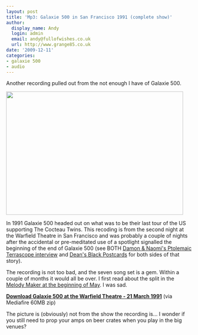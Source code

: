 ```yaml
---
layout: post
title: 'Mp3: Galaxie 500 in San Francisco 1991 (complete show)'
author:
  display_name: Andy
  login: admin
  email: andy@fullofwishes.co.uk
  url: http://www.grange85.co.uk
date: '2009-12-11'
categories:
- galaxie 500
- audio
---
```


<p>Another recording pulled out from the not enough I have of Galaxie 500.</p>
<p><img alt="" src="https://media.fullofwishes.co.uk/01-galaxie_500/pictures/galaxiestill4.jpg" title="Galaxie 500" class="aligncenter" width="480" height="334" /></p>
<p>In 1991 Galaxie 500 headed out on what was to be their last tour of the US supporting The Cocteau Twins. This recoding is from the second night at the Warfield Theatre in San Francisco and was probably a couple of nights after the accidental or pre-meditated use of a spotlight signalled the beginning of the end of Galaxie 500 (see BOTH <a href="http://web.archive.org/web/20100204134354/http://www.damonandnaomi.com:80/interviews/ptinterview.html">Damon & Naomi's Ptolemaic Terrascope interview</a> and <a href="http://www.amazon.com/gp/redirect.html?ie=UTF8&location=https%3A%2F%2Fwww.amazon.com%2Fs%3Fie%3DUTF8%26x%3D0%26ref_%3Dnb%255Fss%26y%3D0%26field-keywords%3Dblack%2520postcards%26url%3Dsearch-alias%253Daps&tag=aheadfullofwi-20&linkCode=ur2&camp=1789&creative=390957">Dean's Black Postcards</a> for both sides of that story).</p>
<p>The recording is not too bad, and the seven song set is a gem. Within a couple of months it would all be over. I first read about the split in the <a href="/articles/1991-05-04-galaxie-500-split/">Melody Maker at the beginning of May</a>. I was sad.</p>
<p><strong><a href="http://www.mediafire.com/file/ttzyy5ymw2n/1991-03-21_ Galaxie_500_SF_USA.zip">Download Galaxie 500 at the Warfield Theatre - 21 March 1991</a></strong> (via Mediafire 60MB zip)</p>
<p>The picture is (obviously) not from the show the recording is... I wonder if you still need to prop your amps on beer crates when you play in the big venues?</p>
